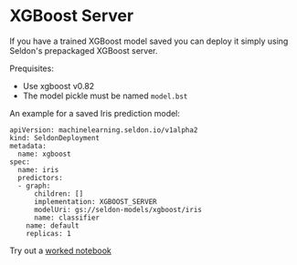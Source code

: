 # XGBoost Server

If you have a trained XGBoost model saved you can deploy it simply using Seldon's prepackaged XGBoost server.

Prequisites:

  * Use xgboost v0.82
  * The model pickle must be named `model.bst`

An example for a saved Iris prediction model:

```
apiVersion: machinelearning.seldon.io/v1alpha2
kind: SeldonDeployment
metadata:
  name: xgboost
spec:
  name: iris
  predictors:
  - graph:
      children: []
      implementation: XGBOOST_SERVER
      modelUri: gs://seldon-models/xgboost/iris
      name: classifier
    name: default
    replicas: 1

```


Try out a [worked notebook](../examples/server_examples.html)
